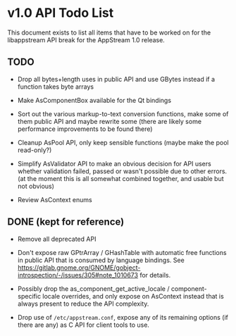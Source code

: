 v1.0 API Todo List
==================

This document exists to list all items that have to be worked on for the
libappstream API break for the AppStream 1.0 release.

## TODO

 * Drop all bytes+length uses in public API and use GBytes instead if a function takes byte arrays

 * Make AsComponentBox available for the Qt bindings

 * Sort out the various markup-to-text conversion functions, make some of them public API and maybe rewrite some
   (there are likely some performance improvements to be found there)

 * Cleanup AsPool API, only keep sensible functions (maybe make the pool read-only?)

 * Simplify AsValidator API to make an obvious decision for API users whether validation failed, passed or wasn't possible due to other errors.
   (at the moment this is all somewhat combined together, and usable but not obvious)

 * Review AsContext enums

## DONE (kept for reference)

 * Remove all deprecated API

 * Don't expose raw GPtrArray / GHashTable with automatic free functions in public API
   that is consumed by language bindings. See https://gitlab.gnome.org/GNOME/gobject-introspection/-/issues/305#note_1010673
   for details.

 * Possibly drop the as_component_get_active_locale / component-specific locale overrides, and only expose on AsContext
   instead that is always present to reduce the API complexity.

 * Drop use of `/etc/appstream.conf`, expose any of its remaining options (if there are any) as C API
   for client tools to use.
